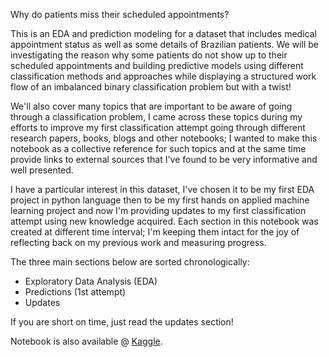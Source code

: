 Why do patients miss their scheduled appointments?

This is an EDA and prediction modeling for a dataset that includes medical appointment status as well as some details of Brazilian patients. We will be  investigating the reason why some patients do not show up to their scheduled appointments and building predictive models using different classification methods and approaches while displaying a structured work flow of an imbalanced binary classification problem but with a twist! 

We'll also cover many topics that are important to be aware of going through a classification problem, I came across these topics during my efforts to improve my first classification attempt going through different research papers, books, blogs and other notebooks; I wanted to make this notebook as a collective reference for such topics and at the same time provide links to external sources that I've found to be very informative and well presented.

I have a particular interest in this dataset, I've chosen it to be my first EDA project in python language then to be my first hands on applied machine learning project and now I'm providing updates to my first classification attempt using new knowledge acquired. Each section in this notebook was created at different time interval; I'm keeping them intact for the joy of reflecting back on my previous work and measuring progress.

The three main sections below are sorted chronologically:

- Exploratory Data Analysis (EDA)
- Predictions (1st attempt)
- Updates

If you are short on time, just read the updates section!

Notebook is also available @ [Kaggle](https://www.kaggle.com/amrmuhammad/no-shows-eda-and-predictions-who-s-to-blame).

